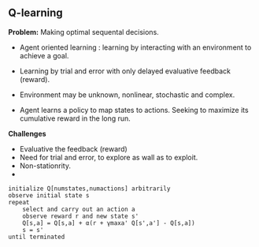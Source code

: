 ## Q-learning

**Problem:** Making optimal sequental decisions.

- Agent oriented learning : learning by interacting with an environment to achieve a goal.
- Learning by trial and error with only delayed evaluative feedback (reward).

- Environment may be unknown, nonlinear,  stochastic and complex.
- Agent learns a policy to map states to actions. Seeking to maximize its cumulative reward in the long run.

**Challenges**
- Evaluative the feedback (reward)
- Need for trial and error, to explore as wall as to exploit.
- Non-stationrity.
- 

```
initialize Q[numstates,numactions] arbitrarily
observe initial state s
repeat
    select and carry out an action a
    observe reward r and new state s'
    Q[s,a] = Q[s,a] + α(r + γmaxa' Q[s',a'] - Q[s,a])
    s = s'
until terminated
```